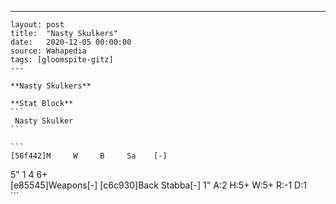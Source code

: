 ---
    layout: post
    title:  "Nasty Skulkers"
    date:   2020-12-05 00:00:00
    source: Wahapedia
    tags: [gloomspite-gitz]
    ---
    
    **Nasty Skulkers**
    
    **Stat Block**
    ```
     Nasty Skulker
    ```
    
    ```
    [56f442]M     W     B     Sa    [-]
5"    1     4     6+    
[e85545]Weapons[-]
[c6c930]Back Stabba[-]
1"     A:2    H:5+   W:5+   R:-1   D:1   
    ```
    
    
    